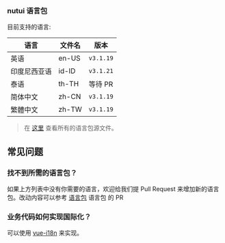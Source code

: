 ### nutui 语言包

目前支持的语言:

| 语言         | 文件名 | 版本      |
|--------------|--------|-----------|
| 英语         | en-US  | `v3.1.19` |
| 印度尼西亚语 | id-ID  | `v3.1.21` |
| 泰语         | th-TH  | 等待 PR   |
| 简体中文     | zh-CN  | `v3.1.19` |
| 繁體中文     | zh-TW  | `v3.1.19` |

> 在 [这里](https://github.com/jdf2e/nutui/tree/next/src/packages/locale/lang) 查看所有的语言包源文件。

## 常见问题

### 找不到所需的语言包？

如果上方列表中没有你需要的语言，欢迎给我们提 Pull Request 来增加新的语言包。改动内容可以参考 [语言包](https://github.com/jdf2e/nutui/tree/next/src/packages/locale/lang) 语言包 的 PR

### 业务代码如何实现国际化？

可以使用 [vue-i18n](https://github.com/kazupon/vue-i18n) 来实现。